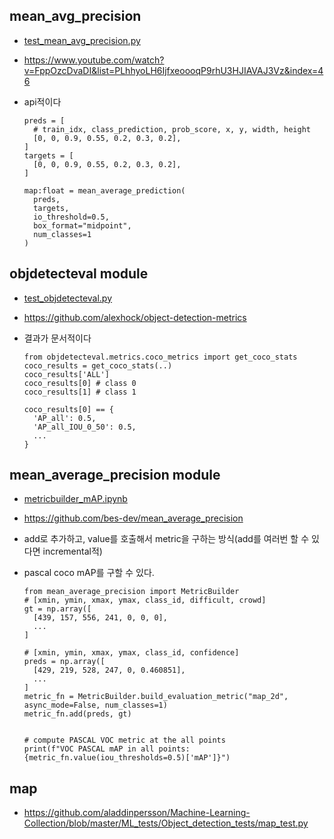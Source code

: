 ## mean_avg_precision
- [test_mean_avg_precision.py](test_mean_avg_precision.py)
- https://www.youtube.com/watch?v=FppOzcDvaDI&list=PLhhyoLH6IjfxeoooqP9rhU3HJIAVAJ3Vz&index=46
- api적이다

    ```
    preds = [
      # train_idx, class_prediction, prob_score, x, y, width, height 
      [0, 0, 0.9, 0.55, 0.2, 0.3, 0.2],
    ]
    targets = [
      [0, 0, 0.9, 0.55, 0.2, 0.3, 0.2],
    ]

    map:float = mean_average_prediction(
      preds, 
      targets, 
      io_threshold=0.5, 
      box_format="midpoint", 
      num_classes=1
    )
    ```

    
## objdetecteval module 
- [test_objdetecteval.py](test_objdetecteval.py)
- https://github.com/alexhock/object-detection-metrics
- 결과가 문서적이다


    ```
    from objdetecteval.metrics.coco_metrics import get_coco_stats
    coco_results = get_coco_stats(..)
    coco_results['ALL']
    coco_results[0] # class 0
    coco_results[1] # class 1
    
    coco_results[0] == {
      'AP_all': 0.5,
      'AP_all_IOU_0_50': 0.5,
      ...
    }
    ```


## mean_average_precision module 
- [metricbuilder_mAP.ipynb](metricbuilder_mAP.ipynb)
- https://github.com/bes-dev/mean_average_precision
- add로 추가하고, value를 호출해서 metric을 구하는 방식(add를 여러번 할 수 있다면 incremental적)
- pascal coco mAP를 구할 수 있다.

    ```
    from mean_average_precision import MetricBuilder
    # [xmin, ymin, xmax, ymax, class_id, difficult, crowd]
    gt = np.array([
      [439, 157, 556, 241, 0, 0, 0],
      ...
    ]

    # [xmin, ymin, xmax, ymax, class_id, confidence]
    preds = np.array([
      [429, 219, 528, 247, 0, 0.460851],
      ...
    ]
    metric_fn = MetricBuilder.build_evaluation_metric("map_2d", async_mode=False, num_classes=1)
    metric_fn.add(preds, gt)


    # compute PASCAL VOC metric at the all points
    print(f"VOC PASCAL mAP in all points: {metric_fn.value(iou_thresholds=0.5)['mAP']}")
    ```

## map
- https://github.com/aladdinpersson/Machine-Learning-Collection/blob/master/ML_tests/Object_detection_tests/map_test.py

